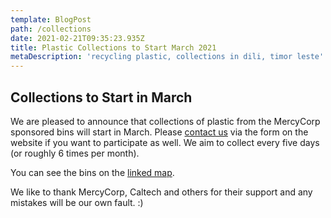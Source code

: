 ```yaml
---
template: BlogPost
path: /collections
date: 2021-02-21T09:35:23.935Z
title: Plastic Collections to Start March 2021
metaDescription: 'recycling plastic, collections in dili, timor leste'
---
```

## Collections to Start in March

We are pleased to announce that collections of plastic from the MercyCorp sponsored bins will start in March.  Please [contact us](/contact) via the form on the website if you want to participate as well.  We aim to collect every five days (or roughly 6 times per month).

You can see the bins on the [linked map](https://maps.verde-tl.com/bins/googlemaps).

We like to thank MercyCorp, Caltech and others for their support and any mistakes will be our own fault.  :)
